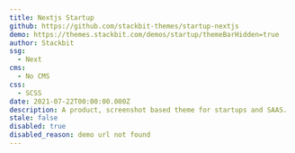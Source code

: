 ```yaml
---
title: Nextjs Startup
github: https://github.com/stackbit-themes/startup-nextjs
demo: https://themes.stackbit.com/demos/startup/themeBarHidden=true
author: Stackbit
ssg:
  - Next
cms:
  - No CMS
css:
  - SCSS
date: 2021-07-22T00:00:00.000Z
description: A product, screenshot based theme for startups and SAAS.
stale: false
disabled: true
disabled_reason: demo url not found
---
```

